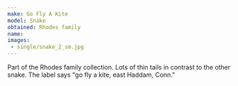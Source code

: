 ```yaml
---
make: Go Fly A Kite
model: Snake
obtained: Rhodes family
name:
images:
 - single/snake_2_sm.jpg
---
```


Part of the Rhodes family collection.
Lots of thin tails in contrast to the other snake.
The label says "go fly a kite, east Haddam, Conn."
